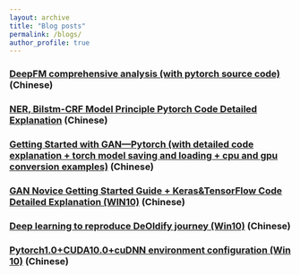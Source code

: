 ```yaml
---
layout: archive
title: "Blog posts"
permalink: /blogs/
author_profile: true
---
```


### [DeepFM comprehensive analysis (with pytorch source code)](https://zhuanlan.zhihu.com/p/84526966) (Chinese)

### [NER, Bilstm-CRF Model Principle Pytorch Code Detailed Explanation](https://zhuanlan.zhihu.com/p/79552594) (Chinese)

### [Getting Started with GAN—Pytorch (with detailed code explanation + torch model saving and loading + cpu and gpu conversion examples)](https://zhuanlan.zhihu.com/p/55991450) (Chinese)

### [GAN Novice Getting Started Guide + Keras&TensorFlow Code Detailed Explanation (WIN10)](https://zhuanlan.zhihu.com/p/55335010) (Chinese)

### [Deep learning to reproduce DeOldify journey (Win10)](https://zhuanlan.zhihu.com/p/55050741) (Chinese)

### [Pytorch1.0+CUDA10.0+cuDNN environment configuration (Win 10)](https://zhuanlan.zhihu.com/p/53652964) (Chinese)